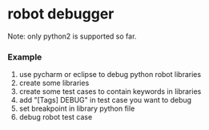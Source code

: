 # robot debugger

Note: only python2 is supported so far.

### Example

1. use pycharm or eclipse to debug python robot libraries
2. create some libraries
3. create some test cases to contain keywords in libraries
4. add "[Tags]    DEBUG" in test case you want to debug
5. set breakpoint in library python file
6. debug robot test case